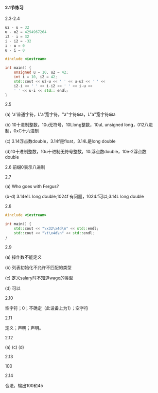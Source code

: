#### 2.1节练习

2.3-2.4

```c++
u2 - u = 32
u - u2 = 4294967264
i2 - i = 32
i - i2 = -32
i - u = 0
u - i = 0
```

```c++
#include <iostream>

int main() {
    unsigned u = 10, u2 = 42;
    int i = 10, i2 = 42;
    std::cout << u2-u << ' ' << u-u2 << ' ' <<
    i2-i << ' ' << i-i2 << ' ' << i-u <<
    ' ' << u-i << std:: endl;
}
```

2.5

(a) 'a'普通字符，L'a'宽字符，"a"字符串a，L"a"宽字符串a

(b) 10十进制整数，10u无符号，10Llong整数，10uL unsigned long，012八进制，0xC十六进制

(c) 3.14浮点数double，3.14f是float，3.14L是long double

(d)10十进制整数，10u十进制无符号整数，10.浮点数double，10e-2浮点数double

2.6 前缀0表示八进制

2.7

(a) Who goes with Fergus?

(b-d) 3.14e1L long double;1024f 有问题，1024.f可以;3.14L long double

2.8

```c++
#include <iostream>

int main() {
    std::cout << "\x32\x4d\n" << std::endl;
    std::cout << "\t\x4d\n" << std::endl;
}
```

2.9

(a) 操作数不能定义

(b) 列表初始化不允许不匹配的类型

(c) 定义salary时不知道wage的类型

(d) 可以

2.10

空字符；0；不确定（此设备上为1）；空字符

2.11

定义；声明；声明。

2.12

(a) (c) (d)

2.13

100

2.14

合法，输出100和45